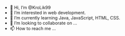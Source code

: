 - 👋 Hi, I’m @KroLik99
- 👀 I’m interested in web development.
- 🌱 I’m currently learning Java, JavaScript, HTML, CSS.
- 💞️ I’m looking to collaborate on ...
- 📫 How to reach me ...

<!---
KroLik99/KroLik99 is a ✨ special ✨ repository because its `README.md` (this file) appears on your GitHub profile.
You can click the Preview link to take a look at your changes.
--->
